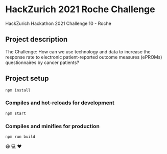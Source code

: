 # HackZurich 2021 Roche Challenge
HackZurich Hackathon 2021 Challenge 10 - Roche

## Project description
The Challenge: How can we use technology and data to increase the response rate to electronic patient-reported outcome measures (ePROMs) questionnaires by cancer patients? 

## Project setup
```
npm install
```

### Compiles and hot-reloads for development
```
npm start
```

### Compiles and minifies for production
```
npm run build
```

:mask: :computer: :heart: